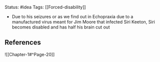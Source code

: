 Status: #idea
Tags: [[Forced-disability]]

* Due to his seizures or as we find out in Echopraxia due to a manufactured virus meant for Jim Moore that infected Siri Keeton, Siri becomes disabled and has half his brain cut out

## References

![[Chapter-1#^Page-20]]